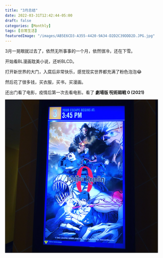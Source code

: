 ```yaml
---
title: "3月总结"
date: 2022-03-31T12:42:44-05:00
draft: false
categories: [Monthly]
tags: [日常生活]
featuredImage: "/images/AB5E6CD3-A355-4420-9A34-D2D2C39DDD2D.JPG.jpg"
---
```


3月一晃眼就过去了，依然无所事事的一个月，依然很冷，还在下雪。
<!--more-->
开始看BL漫画耽美小说，还听BLCD。

打开新世界的大门，入腐后非常快乐，感觉现实世界都充满了粉色泡泡😂

然后花了很多钱，买衣服，买书，买漫画。

还出门看了电影，疫情后第一次去看电影。看了 **劇場版 呪術廻戦 0 (2021)**

![image](/images/AB5E6CD3-A355-4420-9A34-D2D2C39DDD2D.JPG.jpg)
